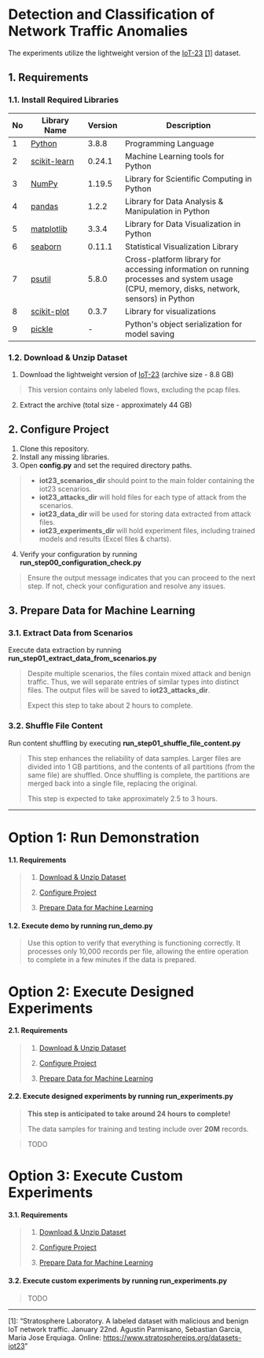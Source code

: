 # Detection and Classification of Network Traffic Anomalies

The experiments utilize the lightweight version of the
[IoT-23](https://www.stratosphereips.org/datasets-iot23) [[1]](#footnote-1) dataset.

## 1. Requirements

### 1.1. Install Required Libraries 

No  | <div style="width:100px">Library Name</div>| Version          | Description
--- |------------   |------------   |-------------
1   | [Python](https://www.python.org/downloads/release/python-380/)|3.8.8|Programming Language
2   | [scikit-learn](https://scikit-learn.org/stable/)|0.24.1|Machine Learning tools for Python
3   | [NumPy](https://numpy.org/)|1.19.5|Library for Scientific Computing in Python
4   | [pandas](https://pandas.pydata.org/)|1.2.2|Library for Data Analysis & Manipulation in Python
5   | [matplotlib](https://matplotlib.org/stable/tutorials/introductory/pyplot.html)|3.3.4|Library for Data Visualization in Python
6   | [seaborn](https://seaborn.pydata.org/)|0.11.1|Statistical Visualization Library
7   | [psutil](https://github.com/giampaolo/psutil)|5.8.0|Cross-platform library for accessing information on running processes and system usage (CPU, memory, disks, network, sensors) in Python
8   | [scikit-plot](https://github.com/reiinakano/scikit-plot)|0.3.7|Library for visualizations
9   | [pickle](https://docs.python.org/3/library/pickle.html)|-|Python's object serialization for model saving

### 1.2. Download & Unzip Dataset

1. Download the lightweight version of [IoT-23](https://www.stratosphereips.org/datasets-iot23) (archive size - 8.8 GB)
> This version contains only labeled flows, excluding the pcap files.
2. Extract the archive (total size - approximately 44 GB)
> 

## 2. Configure Project
1. Clone this repository.
2. Install any missing libraries.
3. Open **config.py** and set the required directory paths.
> * **iot23_scenarios_dir** should point to the main folder containing the iot23 scenarios.
> * **iot23_attacks_dir** will hold files for each type of attack from the scenarios.
> * **iot23_data_dir** will be used for storing data extracted from attack files.
> * **iot23_experiments_dir** will hold experiment files, including trained models and results (Excel files & charts).
4. Verify your configuration by running **run_step00_configuration_check.py**
> Ensure the output message indicates that you can proceed to the next step. If not, check your configuration and resolve any issues.

## 3. Prepare Data for Machine Learning
### 3.1. Extract Data from Scenarios
Execute data extraction by running **run_step01_extract_data_from_scenarios.py**
> Despite multiple scenarios, the files contain mixed attack and benign traffic.
> Thus, we will separate entries of similar types into distinct files.
> The output files will be saved to **iot23_attacks_dir**.
>
> Expect this step to take about 2 hours to complete.

### 3.2. Shuffle File Content
Run content shuffling by executing **run_step01_shuffle_file_content.py**
> This step enhances the reliability of data samples.
> Larger files are divided into 1 GB partitions, and the contents of all partitions (from the same file) are shuffled. 
> Once shuffling is complete, the partitions are merged back into a single file, replacing the original.
> 
>  This step is expected to take approximately 2.5 to 3 hours.

----

# Option 1: Run Demonstration

#### 1.1. Requirements
>
> 1. [Download & Unzip Dataset](#12-download--extract-dataset)
>
> 2. [Configure Project](#2-configure-project)
>
> 3. [Prepare Data for Machine Learning](#3-prepare-data-for-machine-learning)

#### 1.2. Execute demo by running **run_demo.py**

> Use this option to verify that everything is functioning correctly. 
> It processes only 10,000 records per file, allowing the entire operation to complete in a few minutes if the data is prepared.

# Option 2: Execute Designed Experiments

#### 2.1. Requirements
>
> 1. [Download & Unzip Dataset](#12-download--extract-dataset)
>
> 2. [Configure Project](#2-configure-project)
>
> 3. [Prepare Data for Machine Learning](#3-prepare-data-for-machine-learning)

#### 2.2. Execute designed experiments by running **run_experiments.py**
>  **This step is anticipated to take around 24 hours to complete!**
>  
> The data samples for training and testing include over **20M** records.

>TODO

# Option 3: Execute Custom Experiments
#### 3.1. Requirements
>
> 1. [Download & Unzip Dataset](#12-download--extract-dataset)
>
> 2. [Configure Project](#2-configure-project)
>
> 3. [Prepare Data for Machine Learning](#3-prepare-data-for-machine-learning)

#### 3.2. Execute custom experiments by running **run_experiments.py**

>TODO


---
<a name="footnote-1">[1]</a>: “Stratosphere Laboratory. A labeled dataset with malicious and benign IoT network traffic. January 22nd. Agustin
Parmisano, Sebastian Garcia, Maria Jose Erquiaga. Online: https://www.stratosphereips.org/datasets-iot23"

